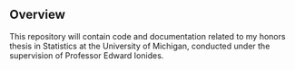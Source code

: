 ## Overview
This repository will contain code and documentation related to my honors thesis in Statistics at the University of Michigan, conducted under the supervision of Professor Edward Ionides.
